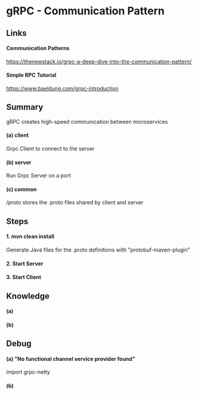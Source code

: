 # gRPC - Communication Pattern
## Links
#### Communication Patterns
https://thenewstack.io/grpc-a-deep-dive-into-the-communication-pattern/

#### Simple RPC Tutorial
https://www.baeldung.com/grpc-introduction

## Summary
gRPC creates high-speed communication between microservices

#### (a) client
Grpc Client to connect to the server

#### (b) server
Run Grpc Server on a port

#### (c) common
/proto stores the .proto files shared by client and server

## Steps
#### 1. mvn clean install
Generate Java files for the .proto definitions with "protobuf-maven-plugin" 

#### 2. Start Server

#### 3. Start Client

## Knowledge
#### (a)

#### (b) 

## Debug
#### (a) "No functional channel service provider found"
import grpc-netty

#### (b) 